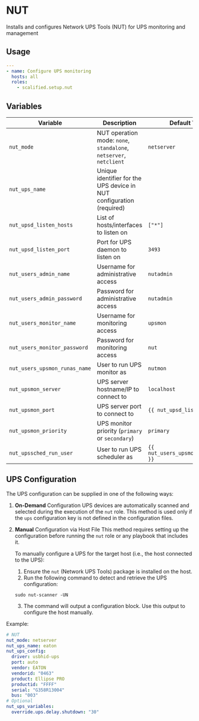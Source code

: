 # NUT

Installs and configures Network UPS Tools (NUT) for UPS monitoring and management

## Usage

```yaml
---
- name: Configure UPS monitoring
  hosts: all
  roles:
    - scalified.setup.nut
```

## Variables

| Variable                      | Description                                                          | Default Value                       |
|-------------------------------|----------------------------------------------------------------------|-------------------------------------|
| `nut_mode`                    | NUT operation mode: `none`, `standalone`, `netserver`, `netclient`   | `netserver`                         |
| `nut_ups_name`                | Unique identifier for the UPS device in NUT configuration (required) |                                     |
| `nut_upsd_listen_hosts`       | List of hosts/interfaces to listen on                                | `["*"]`                             |
| `nut_upsd_listen_port`        | Port for UPS daemon to listen on                                     | `3493`                              |
| `nut_users_admin_name`        | Username for administrative access                                   | `nutadmin`                          |
| `nut_users_admin_password`    | Password for administrative access                                   | `nutadmin`                          |
| `nut_users_monitor_name`      | Username for monitoring access                                       | `upsmon`                            |
| `nut_users_monitor_password`  | Password for monitoring access                                       | `nut`                               |
| `nut_users_upsmon_runas_name` | User to run UPS monitor as                                           | `nutmon`                            |
| `nut_upsmon_server`           | UPS server hostname/IP to connect to                                 | `localhost`                         |
| `nut_upsmon_port`             | UPS server port to connect to                                        | `{{ nut_upsd_listen_port }}`        |
| `nut_upsmon_priority`         | UPS monitor priority (`primary` or `secondary`)                      | `primary`                           |
| `nut_upssched_run_user`       | User to run UPS scheduler as                                         | `{{ nut_users_upsmon_runas_name }}` |

## UPS Configuration

The UPS configuration can be supplied in one of the following ways:

1. **On-Demand** Configuration
   UPS devices are automatically scanned and selected during the execution of the `nut` role.
   This method is used only if the `ups` configuration key is not defined in the configuration files.

2. **Manual** Configuration via Host File
   This method requires setting up the configuration before running the `nut` role or any playbook that includes it.

   To manually configure a UPS for the target host (i.e., the host connected to the UPS):
   1. Ensure the `nut` (Network UPS Tools) package is installed on the host.
   2. Run the following command to detect and retrieve the UPS configuration:

     `sudo nut-scanner -UN`

   3. The command will output a configuration block. Use this output to configure the host manually.

Example:

```yaml
# NUT
nut_mode: netserver
nut_ups_name: eaton
nut_ups_config:
  driver: usbhid-ups
  port: auto
  vendor: EATON
  vendorid: "0463"
  product: Ellipse PRO
  productid: "FFFF"
  serial: "G358R13004"
  bus: "003"
# Optional
nut_ups_variables:
  override.ups.delay.shutdown: "30"
```
